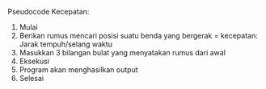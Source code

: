 Pseudocode Kecepatan:

1. Mulai
2. Berikan rumus mencari posisi suatu benda yang bergerak = kecepatan: Jarak tempuh/selang waktu
3. Masukkan 3 bilangan bulat yang menyatakan rumus dari awal
4. Eksekusi
5. Program akan menghasilkan output
6. Selesai